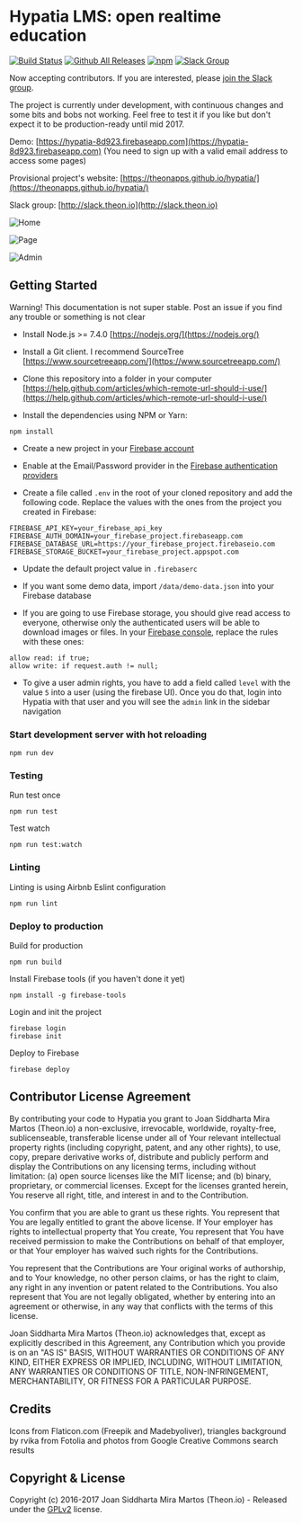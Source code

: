 # Hypatia LMS: open realtime education

[![Build Status](https://travis-ci.org/theonapps/hypatia.svg?branch=master)](https://travis-ci.org/theonapps/hypatia)
[![Github All Releases](https://img.shields.io/github/downloads/theonapps/hypatia/total.svg)]()
[![npm](https://img.shields.io/theonapps/license/hypatia.svg)]()
[![Slack Group](https://slack.theon.io/badge.svg)](http://slack.theon.io)

Now accepting contributors. If you are interested, please [join the Slack group](http://slack.theon.io).

The project is currently under development, with continuous changes and some bits and bobs not working. Feel free to test it if you like but don't expect it to be production-ready until mid 2017.

Demo: [https://hypatia-8d923.firebaseapp.com](https://hypatia-8d923.firebaseapp.com) (You need to sign up with a valid email address to access some pages)

Provisional project's website: [https://theonapps.github.io/hypatia/](https://theonapps.github.io/hypatia/)

Slack group: [http://slack.theon.io](http://slack.theon.io)

![Home](https://firebasestorage.googleapis.com/v0/b/hypatia-8d923.appspot.com/o/screenshots%2Fhome.jpg?alt=media&token=1421d0c1-97ad-486c-b040-695e128a9e4a)

![Page](https://firebasestorage.googleapis.com/v0/b/hypatia-8d923.appspot.com/o/screenshots%2Fpage.jpg?alt=media&token=4aa59160-68d2-46b0-a2f0-35740ecde21d)

![Admin](https://firebasestorage.googleapis.com/v0/b/hypatia-8d923.appspot.com/o/screenshots%2Fadmin.jpg?alt=media&token=6911a15b-d0ca-4bc0-8fd0-619d92c97706)

## Getting Started

Warning! This documentation is not super stable. Post an issue if you find any trouble or something is not clear

- Install Node.js >= 7.4.0 [https://nodejs.org/](https://nodejs.org/)

- Install a Git client. I recommend SourceTree [https://www.sourcetreeapp.com/](https://www.sourcetreeapp.com/)

- Clone this repository into a folder in your computer [https://help.github.com/articles/which-remote-url-should-i-use/](https://help.github.com/articles/which-remote-url-should-i-use/)

- Install the dependencies using NPM or Yarn:

````
npm install
````

- Create a new project in your [Firebase account](http://firebase.google.com)

- Enable at the Email/Password provider in the [Firebase authentication providers](https://console.firebase.google.com/project/bigmomo-647f1/authentication/providers)

- Create a file called `.env` in the root of your cloned repository and add the following code. Replace the values with the ones from the project you created in Firebase:

````
FIREBASE_API_KEY=your_firebase_api_key
FIREBASE_AUTH_DOMAIN=your_firebase_project.firebaseapp.com
FIREBASE_DATABASE_URL=https://your_firebase_project.firebaseio.com
FIREBASE_STORAGE_BUCKET=your_firebase_project.appspot.com
````

- Update the default project value in `.firebaserc`

- If you want some demo data, import `/data/demo-data.json` into your Firebase database

- If you are going to use Firebase storage, you should give read access to everyone, otherwise only the authenticated users will be able to download images or files. In your [Firebase console](https://console.firebase.google.com), replace the rules with these ones:

````
allow read: if true;
allow write: if request.auth != null;
````

- To give a user admin rights, you have to add a field called `level` with the value `5` into a user (using the firebase UI). Once you do that, login into Hypatia with that user and you will see the `admin` link in the sidebar navigation

### Start development server with hot reloading

````
npm run dev
````

### Testing

Run test once

````
npm run test
````

Test watch

````
npm run test:watch
````

### Linting

Linting is using Airbnb Eslint configuration

````
npm run lint
````

### Deploy to production

Build for production

````
npm run build
````

Install Firebase tools (if you haven't done it yet)

````
npm install -g firebase-tools
````

Login and init the project

````
firebase login
firebase init
````

Deploy to Firebase

````
firebase deploy
````

## Contributor License Agreement

By contributing your code to Hypatia you grant to Joan Siddharta Mira Martos (Theon.io) a non-exclusive, irrevocable, worldwide, royalty-free, sublicenseable, transferable license under all of Your relevant intellectual property rights (including copyright, patent, and any other rights), to use, copy, prepare derivative works of, distribute and publicly perform and display the Contributions on any licensing terms, including without limitation: (a) open source licenses like the MIT license; and (b) binary, proprietary, or commercial licenses. Except for the licenses granted herein, You reserve all right, title, and interest in and to the Contribution.

You confirm that you are able to grant us these rights. You represent that You are legally entitled to grant the above license. If Your employer has rights to intellectual property that You create, You represent that You have received permission to make the Contributions on behalf of that employer, or that Your employer has waived such rights for the Contributions.

You represent that the Contributions are Your original works of authorship, and to Your knowledge, no other person claims, or has the right to claim, any right in any invention or patent related to the Contributions. You also represent that You are not legally obligated, whether by entering into an agreement or otherwise, in any way that conflicts with the terms of this license.

Joan Siddharta Mira Martos (Theon.io) acknowledges that, except as explicitly described in this Agreement, any Contribution which you provide is on an "AS IS" BASIS, WITHOUT WARRANTIES OR CONDITIONS OF ANY KIND, EITHER EXPRESS OR IMPLIED, INCLUDING, WITHOUT LIMITATION, ANY WARRANTIES OR CONDITIONS OF TITLE, NON-INFRINGEMENT, MERCHANTABILITY, OR FITNESS FOR A PARTICULAR PURPOSE.

## Credits

Icons from Flaticon.com (Freepik and Madebyoliver), triangles background by rvika from Fotolia and photos from Google Creative Commons search results

## Copyright & License

Copyright (c) 2016-2017 Joan Siddharta Mira Martos (Theon.io) - Released under the [GPLv2](https://www.gnu.org/licenses/old-licenses/gpl-2.0.html) license.
